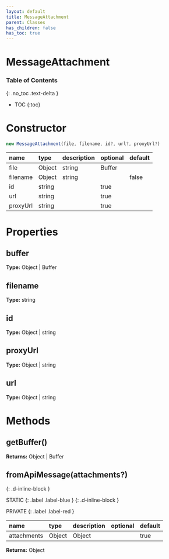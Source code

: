 ```yaml
---
layout: default
title: MessageAttachment
parent: Classes
has_children: false
has_toc: true
---
```


# MessageAttachment
### Table of Contents
{: .no_toc .text-delta }

- TOC
{:toc}
# Constructor
```js
new MessageAttachment(file, filename, id?, url?, proxyUrl?)
```
| name | type | description | optional | default |
|:-----|:-----|:------------|:---------|:--------|
| file | Object | string | Buffer |  | false | null |
| filename | Object | string |  | false | null |
| id | string |  | true |  |
| url | string |  | true |  |
| proxyUrl | string |  | true |  |

# Properties
## buffer
**Type:** Object | Buffer

## filename
**Type:** string

## id
**Type:** Object | string

## proxyUrl
**Type:** Object | string

## url
**Type:** Object | string

# Methods
## getBuffer()
**Returns:** Object | Buffer

## fromApiMessage(attachments?)
{: .d-inline-block }

STATIC
{: .label .label-blue }
{: .d-inline-block }

PRIVATE
{: .label .label-red }

| name | type | description | optional | default |
|:-----|:-----|:------------|:---------|:--------|
| attachments | Object | Object |  | true |  |

**Returns:** Object

